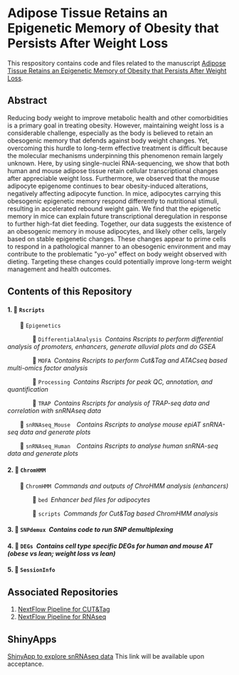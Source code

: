 # Adipose Tissue Retains an Epigenetic Memory of Obesity that Persists After Weight Loss

This respository contains code and files related to the manuscript [Adipose Tissue Retains an Epigenetic Memory of Obesity that Persists After Weight Loss](link).

## Abstract
Reducing body weight to improve metabolic health and other comorbidities is a primary goal in treating obesity. However, maintaining weight loss is a considerable challenge, especially as the body is believed to retain an obesogenic memory that defends against body weight changes. Yet, overcoming this hurdle to long-term effective treatment is difficult because the molecular mechanisms underpinning this phenomenon remain largely unknown. Here, by using single-nuclei RNA-sequencing, we show that both human and mouse adipose tissue retain cellular transcriptional changes after appreciable weight loss. Furthermore, we observed that the mouse adipocyte epigenome continues to bear obesity-induced alterations, negatively affecting adipocyte function. In mice, adipocytes carrying this obesogenic epigenetic memory respond differently to nutritional stimuli, resulting in accelerated rebound weight gain. We find that the epigenetic memory in mice can explain future transcriptional deregulation in response to further high-fat diet feeding. Together, our data suggests the existence of an obesogenic memory in mouse adipocytes, and likely other cells, largely based on stable epigenetic changes. These changes appear to prime cells to respond in a pathological manner to an obesogenic environment and may contribute to the problematic "yo-yo" effect on body weight observed with dieting. Targeting these changes could potentially improve long-term weight management and health outcomes.


## Contents of this Repository
#### 1. :file_folder: ```Rscripts```</p>
&emsp;&emsp;:file_folder: ```Epigenetics ```</p>
&emsp;&emsp;&emsp;&emsp;:file_folder: ```DifferentialAnalysis```&ensp;*Contains Rscripts to perform differential analysis of promoters, enhancers, generate alluvial plots and do GSEA*</p>
&emsp;&emsp;&emsp;&emsp;:file_folder: ```MOFA```&ensp;*Contains Rscripts to perform Cut&Tag and ATACseq based multi-omics factor analysis*</p>
&emsp;&emsp;&emsp;&emsp;:file_folder: ```Processing```&ensp;*Contains Rscripts for peak QC, annotation, and quantification*</p>
&emsp;&emsp;&emsp;&emsp;:file_folder: ```TRAP```&ensp;*Contains Rscripts for analysis of TRAP-seq data and correlation with snRNAseq data*</p>

&emsp;&emsp;:file_folder: ```snRNAseq_Mouse ```&ensp;*Contains Rscripts to analyse mouse epiAT snRNA-seq data and generate plots*</p>
&emsp;&emsp;:file_folder: ```snRNAseq_Human ```&ensp;*Contains Rscripts to analyse human snRNA-seq data and generate plots*</p>

#### 2. :file_folder: ```ChromHMM```</p>
&emsp;&emsp;:file_folder: ```ChromHMM```&ensp;*Commands and outputs of ChroHMM analysis (enhancers)*</p>
&emsp;&emsp;&emsp;&emsp;:file_folder: ```bed```&ensp;*Enhancer bed files for adipocytes*</p>
&emsp;&emsp;&emsp;&emsp;:file_folder: ```scripts```&ensp;*Commands for Cut&Tag based ChromHMM analysis*</p>

#### 3. :file_folder: ```SNPdemux```&ensp;*Contains code to run SNP demultiplexing*</p>

#### 4. :file_folder: ```DEGs```&ensp;*Contains cell type specific DEGs for human and mouse AT (obese vs lean; weight loss vs lean)*</p>

#### 5. :file_folder: ```SessionInfo```</p>

## Associated Repositories 
1. [NextFlow Pipeline for CUT&Tag](https://github.com/vonMeyennLab/nf_cutntag)
2. [NextFlow Pipeline for RNAseq](https://github.com/vonMeyennLab/nf_rnaseq)


## ShinyApps
[ShinyApp to explore snRNAseq data](link) This link will be available upon acceptance.
